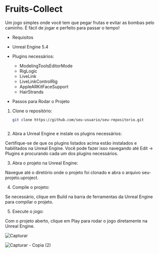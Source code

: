 # Fruits-Collect

 Um jogo simples onde você tem que pegar frutas e evitar as bombas pelo caminho. É fácil de jogar e perfeito para passar o tempo!

 - Requisitos
  - Unreal Engine 5.4
    
- Plugins necessários:
  - ModelingToolsEditorMode
  - RigLogic
  - LiveLink
  - LiveLinkControlRig
  - AppleARKitFaceSupport
  - HairStrands

 - Passos para Rodar o Projeto
1. Clone o repositório:
   ```bash
   git clone https://github.com/seu-usuario/seu-repositorio.git



2. Abra a Unreal Engine e instale os plugins necessários:

Certifique-se de que os plugins listados acima estão instalados e habilitados na Unreal Engine. Você pode fazer isso navegando até Edit -> Plugins e procurando cada um dos plugins necessários.

3. Abra o projeto na Unreal Engine:

Navegue até o diretório onde o projeto foi clonado e abra o arquivo seu-projeto.uproject.

4. Compile o projeto:

Se necessário, clique em Build na barra de ferramentas da Unreal Engine para compilar o projeto.

5. Execute o jogo:

Com o projeto aberto, clique em Play para rodar o jogo diretamente na Unreal Engine.

![Capturar](https://github.com/Lucas-Henrique1/Meu-Jogo-Unreal/assets/84040222/693ec09b-9ada-4f93-bfe1-aca8053d0a2c)

![Capturar - Copia (2)](https://github.com/Lucas-Henrique1/Meu-Jogo-Unreal/assets/84040222/3db4d84f-8841-4499-a0cc-c81f5cafb9f5)

